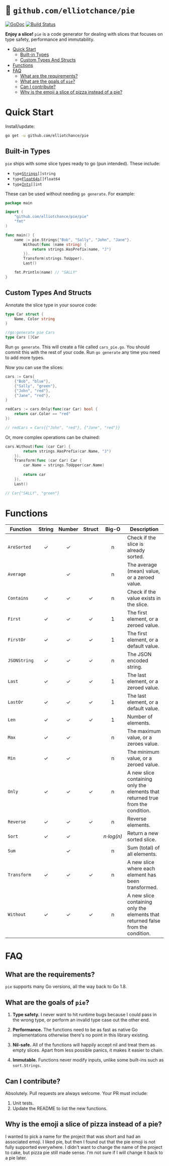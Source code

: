 # 🍕 `github.com/elliotchance/pie`
[![GoDoc](https://godoc.org/github.com/elliotchance/pie?status.svg)](https://godoc.org/github.com/elliotchance/pie)
[![Build Status](https://travis-ci.org/elliotchance/pie.svg?branch=master)](https://travis-ci.org/elliotchance/pie)

**Enjoy a slice!** `pie` is a code generator for dealing with slices that
focuses on type safety, performance and immutability.

- [Quick Start](#quick-start)
  * [Built-in Types](#built-in-types)
  * [Custom Types And Structs](#custom-types-and-structs)
- [Functions](#functions)
- [FAQ](#faq)
  * [What are the requirements?](#what-are-the-requirements-)
  * [What are the goals of `pie`?](#what-are-the-goals-of--pie--)
  * [Can I contribute?](#can-i-contribute-)
  * [Why is the emoji a slice of pizza instead of a pie?](#why-is-the-emoji-a-slice-of-pizza-instead-of-a-pie-)

# Quick Start

Install/update:

```bash
go get -u github.com/elliotchance/pie
```

## Built-in Types

`pie` ships with some slice types ready to go (pun intended). These include:

- `type`[`Strings`](https://godoc.org/github.com/elliotchance/pie/pie#Strings)`[]string`
- `type`[`Float64s`](https://godoc.org/github.com/elliotchance/pie/pie#Float64s)`[]float64`
- `type`[`Ints`](https://godoc.org/github.com/elliotchance/pie/pie#Ints)`[]int`

These can be used without needing `go generate`. For example:

```go
package main

import (
    "github.com/elliotchance/pie/pie"
    "fmt"
)

func main() {
    name := pie.Strings{"Bob", "Sally", "John", "Jane"}.
        Without(func (name string) {
            return strings.HasPrefix(name, "J")
        }).
        Transform(strings.ToUpper).
        Last()

    fmt.Println(name) // "SALLY"
}
```

## Custom Types And Structs

Annotate the slice type in your source code:

```go
type Car struct {
    Name, Color string
}

//go:generate pie Cars
type Cars []Car
```

Run `go generate`. This will create a file called `cars_pie.go`. You should
commit this with the rest of your code. Run `go generate` any time you need to
add more types.

Now you can use the slices:

```go
cars := Cars{
    {"Bob", "blue"},
    {"Sally", "green"},
    {"John", "red"},
    {"Jane", "red"},
}

redCars := cars.Only(func(car Car) bool {
    return car.Color == "red"
})

// redCars = Cars{{"John", "red"}, {"Jane", "red"}}
```

Or, more complex operations can be chained:

```go
cars.Without(func (car Car) {
        return strings.HasPrefix(car.Name, "J")
    }).
    Transform(func (car Car) Car {
        car.Name = strings.ToUpper(car.Name)
        
        return car
    }).
    Last()

// Car{"SALLY", "green"}
```

# Functions

| Function     | String | Number | Struct | Big-O      | Description                                                                      |
| ------------ | :----: | :----: | :----: | :--------: | -------------------------------------------------------------------------------- |
| `AreSorted`  | ✓      | ✓      |        | n          | Check if the slice is already sorted.                                            |
| `Average`    |        | ✓      |        | n          | The average (mean) value, or a zeroed value.                                     |
| `Contains`   | ✓      | ✓      | ✓      | n          | Check if the value exists in the slice.                                          |
| `First`      | ✓      | ✓      | ✓      | 1          | The first element, or a zeroed value.                                            |
| `FirstOr`    | ✓      | ✓      | ✓      | 1          | The first element, or a default value.                                           |
| `JSONString` | ✓      | ✓      | ✓      | n          | The JSON encoded string.                                                         |
| `Last`       | ✓      | ✓      | ✓      | 1          | The last element, or a zeroed value.                                             |
| `LastOr`     | ✓      | ✓      | ✓      | 1          | The last element, or a default value.                                            |
| `Len`        | ✓      | ✓      | ✓      | 1          | Number of elements.                                                              |
| `Max`        | ✓      | ✓      |        | n          | The maximum value, or a zeroes value.                                            |
| `Min`        | ✓      | ✓      |        | n          | The minimum value, or a zeroed value.                                            |
| `Only`       | ✓      | ✓      | ✓      | n          | A new slice containing only the elements that returned true from the condition.  |
| `Reverse`    | ✓      | ✓      | ✓      | n          | Reverse elements.                                                                |
| `Sort`       | ✓      | ✓      |        | *n⋅log(n)* | Return a new sorted slice.                                                       |
| `Sum`        |        | ✓      |        | n          | Sum (total) of all elements.                                                     |
| `Transform`  | ✓      | ✓      | ✓      | n          | A new slice where each element has been transformed.                             |
| `Without`    | ✓      | ✓      | ✓      | n          | A new slice containing only the elements that returned false from the condition. |

# FAQ

## What are the requirements?

`pie` supports many Go versions, all the way back to Go 1.8.

## What are the goals of `pie`?

1. **Type safety.** I never want to hit runtime bugs because I could pass in the
wrong type, or perform an invalid type case out the other end.

2. **Performance.** The functions need to be as fast as native Go
implementations otherwise there's no point in this library existing.

3. **Nil-safe.** All of the functions will happily accept nil and treat them as
empty slices. Apart from less possible panics, it makes it easier to chain.

4. **Immutable.** Functions never modify inputs, unlike some built-ins such as
`sort.Strings`.

## Can I contribute?

Absolutely. Pull requests are always welcome. Your PR must include:

1. Unit tests.
2. Update the README to list the new functions.

## Why is the emoji a slice of pizza instead of a pie?

I wanted to pick a name for the project that was short and had an associated
emoji. I liked pie, but then I found out that the pie emoji is not fully
supported everywhere. I didn't want to change the name of the project to cake,
but pizza pie still made sense. I'm not sure if I will change it back to a pie
later.
